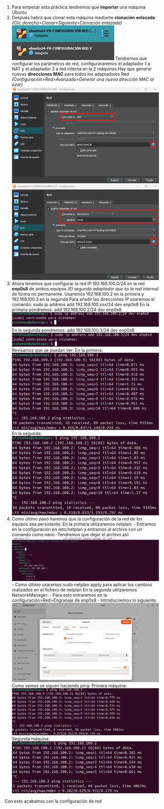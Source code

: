 1. Para empezar esta práctica tendremos que **importar** una máquina Ubuntu
2. Después habrá que clonar esta máquina mediante **clonación enlazada** *(Clic derecho>Clonar>Siguiente>Clonación enlazada)*
    ![Clonado](https://github.com/Brskex/TareasFH/blob/main/Configuracion_Red/imagenes/CLON-ENLAZADA.png)
Tendremos que configurar los parámetros de red, configurararemos el adaptador 1 a NAT y el adaptador 2 a red interna en la 2 máquinas
Hay que generar nuevas **direcciones MAC** para todos los adaptadores Red *(Configuración>Red>Avanzado>Generar una nueva dirección MAC al azar)*
    ![Adaptador1](https://github.com/Brskex/TareasFH/blob/main/Configuracion_Red/imagenes/ADAPTADOR1.png)
    ![Adaptador2](https://github.com/Brskex/TareasFH/blob/main/Configuracion_Red/imagenes/ADAPTADOR2.png)
3. Ahora tenemos que configurar la red IP 192.168.100.0/24 en la red **enp0s8** de ambos equipos *(El segundo adaptador que es la red interna)* de forma no permanente.
    Usaremos 192.168.100.2 en la primera y 192.168.100.3 en la segunda
    Para añadir las direcciones IP usaremos el comando: sudo ip address add 192.168.100.xxx/24 dev enp0s8
    En la primera pondremos: add 192.168.100.2/24 dev enp0s8
    ![IP1](https://github.com/Brskex/TareasFH/blob/main/Configuracion_Red/imagenes/IP1.png)
    En la segunda pondremos: add 192.168.100.3/24 dev enp0s8
    ![IP2](https://github.com/Brskex/TareasFH/blob/main/Configuracion_Red/imagenes/IP2.png)
    Revisamos que se puedan ver:
    En la primera:
    ![Ping1](https://github.com/Brskex/TareasFH/blob/main/Configuracion_Red/imagenes/PING1.png)
    En la segunda:
    ![Ping2](https://github.com/Brskex/TareasFH/blob/main/Configuracion_Red/imagenes/PING2.png)
4. Como último paso haremos que la configuración de la red de los equipos sea persistente.
    En la primera utilizaremos netplan:
        - Entramos en la configuración en /etc/netplan y entramos al archivo con un comando como nano
        -Tendremos que dejar el archivo así:
        ![Netplan](https://github.com/Brskex/TareasFH/blob/main/Configuracion_Red/imagenes/NETPLAN1.png)
        - Como último usaremos sudo netplan apply para aplicar los cambios realizados en el fichero de netplan
    En la segunda utilizaremos NetworkManager:
        - Para esto entraremos en la configuración>Red>Engranaje de enp0s8
        - Introduciremos lo siguiente:
        ![NetworkManager](https://github.com/Brskex/TareasFH/blob/main/Configuracion_Red/imagenes/NETWORKMANAGER.png)
    Como vemos se siguen haciendo ping:
    Primera máquina:
    ![Ping3](https://github.com/Brskex/TareasFH/blob/main/Configuracion_Red/imagenes/PING3.png)
    Segunda máquina:
    ![Ping4](https://github.com/Brskex/TareasFH/blob/main/Configuracion_Red/imagenes/PING4.png)

Con esto acabamos con la configuración de red